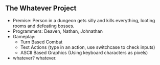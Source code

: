 ## The Whatever Project
- Premise: Person in a dungeon gets silly and kills everything, looting rooms and defeating bosses.
- Programmers: Deaven, Nathan, Johnathan
- Gameplay:
  - Turn Based Combat
  - Text Actions (type in an action, use switchcase to check inputs)
  - ASCII Based Graphics (Using keyboard characters as pixels)
- whatever? whatever.
